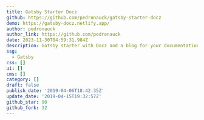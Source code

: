 ```yaml
---
title: Gatsby Starter Docz
github: https://github.com/pedronauck/gatsby-starter-docz
demo: https://gatsby-docz.netlify.app/
author: pedronauck
author_link: https://github.com/pedronauck
date: 2023-11-30T04:59:31.984Z
description: Gatsby starter with Docz and a blog for your documentation
ssg:
  - Gatsby
css: []
ui: []
cms: []
category: []
draft: false
publish_date: '2019-04-06T18:42:35Z'
update_date: '2019-04-15T19:32:57Z'
github_star: 90
github_fork: 32
---
```

